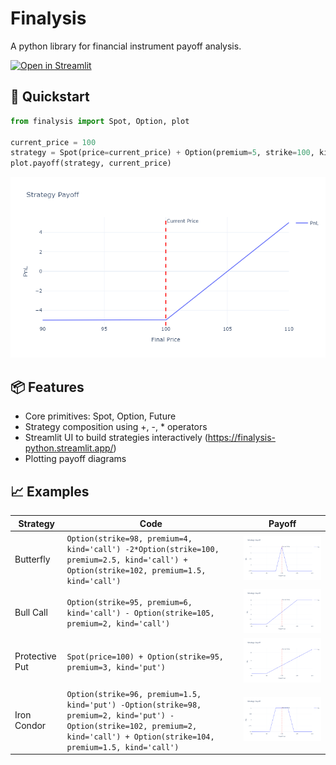 # Finalysis
A python library for financial instrument payoff analysis.

[![Open in Streamlit](https://static.streamlit.io/badges/streamlit_badge_black_white.svg)](https://finalysis-python.streamlit.app/)

## 🚀 Quickstart

```python
from finalysis import Spot, Option, plot

current_price = 100
strategy = Spot(price=current_price) + Option(premium=5, strike=100, kind='put')
plot.payoff(strategy, current_price)
```

![Payoff Diagram](media/payoff.png)

## 📦 Features

- Core primitives: Spot, Option, Future
- Strategy composition using +, -, * operators
- Streamlit UI to build strategies interactively (https://finalysis-python.streamlit.app/)
- Plotting payoff diagrams

## 📈 Examples

| Strategy | Code | Payoff |
| --- | --- | --- |
| Butterfly | `Option(strike=98, premium=4, kind='call') -2*Option(strike=100, premium=2.5, kind='call') + Option(strike=102, premium=1.5, kind='call')` | ![Butterfly](media/butterfly.png) |
| Bull Call | `Option(strike=95, premium=6, kind='call') - Option(strike=105, premium=2, kind='call')` | ![Bull Call](media/bull_call.png) |
| Protective Put | `Spot(price=100) + Option(strike=95, premium=3, kind='put')` | ![Protective Put](media/protective_put.png) |
| Iron Condor | `Option(strike=96, premium=1.5, kind='put') -Option(strike=98, premium=2, kind='put') -Option(strike=102, premium=2, kind='call') + Option(strike=104, premium=1.5, kind='call')` | ![Iron Condor](media/iron_condor.png) |
